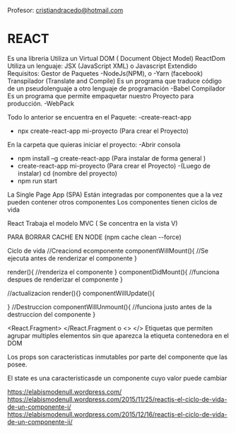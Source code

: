 Profesor: cristiandracedo@hotmail.com

<h1>REACT</h1>
Es una libreria
Utiliza un Virtual DOM ( Document Object Model) 
ReactDom 
Utiliza un lenguaje: JSX (JavaScript XML)  o Javascript Extendido
Requisitos: 
Gestor de Paquetes 
-NodeJs(NPM), o
-Yarn (facebook)
Transpilador (Translate and Compile)
Es un programa que traduce código de un pseudolenguaje a otro lenguaje de programación
-Babel 
Compilador
Es un programa que permite empaquetar nuestro Proyecto para producción. 
-WebPack

Todo lo anterior se encuentra en el Paquete: 
-create-react-app
- npx create-react-app mi-proyecto   (Para crear el Proyecto)

En la carpeta que quieras iniciar el proyecto:
-Abrir consola
- npm install –g create-react-app  (Para instalar de forma general ) 
- create-react-app mi-proyecto   (Para crear el Proyecto)
-(Luego de instalar)  cd (nombre del proyecto)
- npm run start 

La Single Page App (SPA)
Están integradas por componentes que a la vez pueden contener otros componentes
Los componentes tienen ciclos de vida

React Trabaja el modelo MVC ( Se concentra en la vista V) 

PARA BORRAR CACHE EN NODE (npm cache clean --force) 


Ciclo de vida
  //Creaciond ecomponente
  componentWillMount(){
//Se ejecuta antes de renderizar el componente
  }

  render(){
    //renderiza el componente
  }
  componentDidMount(){
    //funciona despues de renderizar el componente
  }



  //actualizacion
  render(){}
  componentWillUpdate(){

  }
//Destruccion 
  componentWillUnmount(){
    //funciona justo antes de la destruccion del componente
  }



<React.Fragment> </React.Fragment o <> </>
Etiquetas que permiten agrupar multiples elementos sin que aparezca la etiqueta contenedora en el DOM 

Los props son caracteristicas inmutables por parte del componente que las posee. 

El state es una caracteristicasde un componente cuyo valor puede cambiar 


https://elabismodenull.wordpress.com/
https://elabismodenull.wordpress.com/2015/11/25/reactjs-el-ciclo-de-vida-de-un-componente-i/
https://elabismodenull.wordpress.com/2015/12/16/reactjs-el-ciclo-de-vida-de-un-componente-ii/


